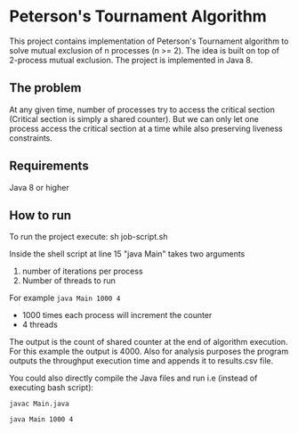 # Peterson's Tournament Algorithm

This project contains implementation of Peterson's Tournament algorithm to solve mutual exclusion of n processes (n >= 2). The idea is built on top of 2-process mutual exclusion. The project is implemented in Java 8. 

## The problem 
At any given time, number of processes try to access the critical section (Critical section is simply a shared counter). But we can only let one process access the critical section at a time while also preserving liveness constraints. 

## Requirements
Java 8 or higher

## How to run
To run the project execute:
sh job-script.sh 

Inside the shell script at line 15 "java Main" takes two arguments 
1) number of iterations per process
2) Number of threads to run 

For example
`java Main 1000 4`
- 1000 times each process will increment the counter
- 4 threads

The output is the count of shared counter at the end of algorithm execution. For this example the output is 4000. Also for analysis purposes the program outputs the throughput execution time and appends it to results.csv file.

You could also directly compile the Java files and run i.e (instead of executing bash script):

`javac Main.java`

`java Main 1000 4`

